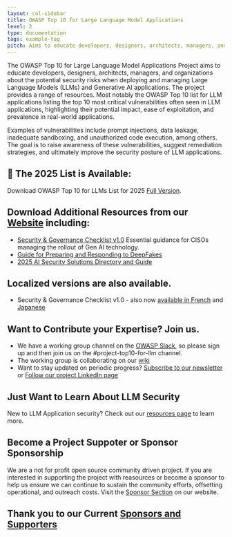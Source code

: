 ```yaml
---
layout: col-sidebar
title: OWASP Top 10 for Large Language Model Applications
level: 2
type: documentation
tags: example-tag
pitch: Aims to educate developers, designers, architects, managers, and organizations about the potential security risks when deploying and managing Large Language Models (LLMs)
---
```


The OWASP Top 10 for Large Language Model Applications Project aims to educate developers, designers, architects, managers, and organizations about the potential security risks when deploying and managing Large Language Models (LLMs) and Generative AI applications. The project provides a range of resources. Most notably the OWASP Top 10 list for LLM applications listing the top 10 most critical vulnerabilities often seen in LLM applications, highlighting their potential impact, ease of exploitation, and prevalence in real-world applications. 

Examples of vulnerabilities include prompt injections, data leakage, inadequate sandboxing, and unauthorized code execution, among others. The goal is to raise awareness of these vulnerabilities, suggest remediation strategies, and ultimately improve the security posture of LLM applications. 

## 📢 The 2025 List is Available:
Download OWASP Top 10 for LLMs List for 2025 [Full Version](https://genai.owasp.org/resource/owasp-top-10-for-llm-applications-2025/).

## Download Additional Resources from our [Website](https://genai.owasp.org) including:
- [Security & Governance Checklist v1.0](https://genai.owasp.org/resource/llm-applications-cybersecurity-and-governance-checklist-english/) Essential guidance for CISOs managing the rollout of Gen AI technology.
- [Guide for Preparing and Responding to DeepFakes](https://genai.owasp.org/resource/guide-for-preparing-and-responding-to-deepfake-events/)
- [2025 AI Security Solutions Directory and Guide](https://genai.owasp.org/ai-security-solutions-landscape/)

## Localized versions are also available.
- Security & Governance Checklist v1.0 - also now [available in French](llm-top-10-governance-doc/LLM_AI_Security_and_Governance_Checklist-v1_FR.pdf) and [Japanese](llm-top-10-governance-doc/LLM_AI_Security_and_Governance_Checklist-v1_1_JP.pdf)

## Want to Contribute your Expertise? Join us.
- We have a working group channel on the [OWASP Slack](https://owasp.org/slack/invite), so please sign up and then join us on the #project-top10-for-llm channel.
- The working group is collaborating on our [wiki](https://github.com/OWASP/www-project-top-10-for-large-language-model-applications/wiki)
- Want to stay updated on periodic progress? [Subscribe to our newsletter](https://llmtop10.beehiiv.com/subscribe) or [Follow our project LinkedIn page](https://www.linkedin.com/company/owasp-top-10-for-large-language-model-applications/)

## Just Want to Learn About LLM Security
New to LLM Application security? Check out our [resources page](https://github.com/OWASP/www-project-top-10-for-large-language-model-applications/wiki/Educational-Resources) to learn more.

## Become a Project Suppoter or Sponsor Sponsorship
We are a not for profit open source community driven project. If you are interested in supporting the project with reasources or become a sponsor to help us ensure we can continue to sustain the community efforts, offsetting operational, and outreach costs. Visit the [Sponsor Section](https://genai.owasp.org/sponsorship) on our website.

## Thank you to our Current [Sponsors and Supporters](https://genai.owasp.org/supporters/) 

